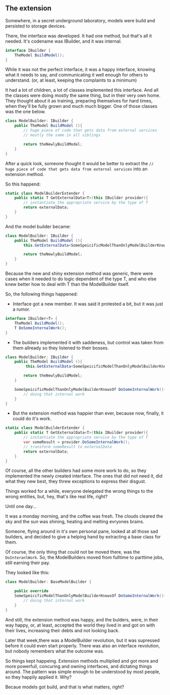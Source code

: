 ## The extension

Somewhere, in a secret underground laboratory, models were build and persisted to storage devices.

There, the interface was developed. It had one method, but that's all it needed. It's codename was IBuilder, and it was internal.
```cs
interface IBuilder {
    TheModel BuildModel();
}
```

While it was not the perfect interface, it was a happy interface, knowing what it needs to say, and communicating it well enough for others to understand. (or, at least, keeping the complaints to a minimum)

It had a lot of children, a lot of classes implemented this interface. And all the classes were doing mostly the same thing, but in their very own home. They thought about it as training, preparing themselves for hard times, when they'll be fully grown and much much bigger. One of those classes was the one below.

```cs
class ModelBuilder: IBuilder {
    public TheModel BuildModel (){
        // huge piece of code that gets data from external services 
        // mostly the same in all siblings

        return theNewlyBuildModel;
    }
}
```

After a quick look, someone thought it would be better to extract the `// huge piece of code that gets data from external services` into an extension method. 

So this happend:

```cs
static class ModelBuilderExtender {
    public static T GetExternalData<T>(this IBuilder provider){
        // instantiate the appropriate service by the type of T
        return externalData;
    }
}
```

And the model builder became:

```cs
class ModelBuilder: IBuilder {
    public TheModel BuildModel (){
        this.GetExternalData<SomeSpeicificModelThanOnlyModelBuilderKnowsOf>();

        return theNewlyBuildModel;
    }
}
```

Because the new and shiny extension method was generic, there were cases when it needed to do logic dependent of the type T, and who else knew better how to deal with T than the ModelBuilder itself. 

So, the following things happened:

- Interface got a new member. It was said it protested a bit, but it was just a rumor.
```cs
interface IBuilder<T> {
    TheModel BuildModel();
    T DoSomeInternalWork();
}
```
- The builders implemented it with saddeness, but control was taken from them allready so they listened to their bosses.
```cs
class ModelBuilder: IBuilder {
    public TheModel BuildModel (){
         this.GetExternalData<SomeSpeicificModelThanOnlyModelBuilderKnowsOf>();

        return theNewlyBuildModel;
    }

    SomeSpeicificModelThanOnlyModelBuilderKnowsOf DoSomeInternalWork(){
        // doing that internal work
    }
}
```
- But the extension method was happier than ever, because now, finally, it could do it's work.
```cs
static class ModelBuilderExtender {
    public static T GetExternalData<T>(this IBuilder provider){
        // instantiate the appropriate service by the type of T
        var someResult = provider.DoSomeInternalWork();
        // transform someResult to externalData
        return externalData;
    }
}
```

Of course, all the other builders had some more work to do, so they implemented the newly created interface. The ones that did not need it, did what they new best, they threw exceptions to express their disgust.

Things worked for a while, everyone delegated the wrong things to the wrong entities, but, hey, that's like real life, right? 

Until one day...

It was a monday morning, and the coffee was fresh. The clouds cleared the sky and the sun was shining, heating and melting evryones brains.

Someone, flying around in it's own personal pane, looked at all those sad builders, and decided to give a helping hand by extracting a base class for them. 

Of course, the only thing that could not be moved there, was the `DoInteranlWork`. So, the ModelBuilders moved from fulltime to parttime jobs, still earning their pay.

They looked like this:
```cs
class ModelBuilder: BaseModelBuilder {

    public override 
    SomeSpeicificModelThanOnlyModelBuilderKnowsOf DoSomeInternalWork(){
        // doing that internal work
    }
}
```

And still, the extension method was happy, and the bulders, were, in their way happy, or, at least, accepted the world they lived in and got on with their lives, increasing their debts and not looking back.

Later that week,there was a ModelBuilder revolution, but it was supressed before it could even start properly. There was also an interface revolution, but nobody remembers what the outcome was.

So things kept happeing. Extension methods multiplied and got more and more powerfull, concuring and owning interfaces, and dictating things around. The pattern was simple enough to be understood by most people, so they happily applied it. Why? 

Becaue models got build, and that is what matters, right?
